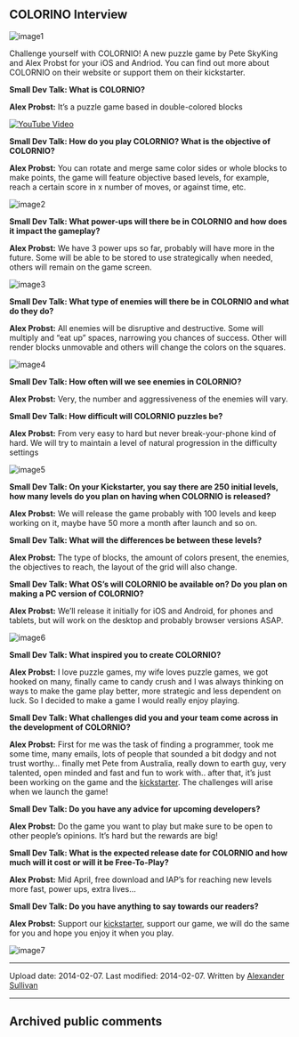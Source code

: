 ## COLORINO Interview

![image1](src\articleArchive\authorAlexanderSullivan\2014-02-07_COLORINO\image1.jpg)

Challenge yourself with COLORNIO! A new puzzle game by Pete SkyKing and Alex Probst for your iOS and Andriod. You can find out more about COLORNIO on their website or support them on their kickstarter.

**Small Dev Talk: What is COLORNIO?**

**Alex Probst:** It’s a puzzle game based in double-colored blocks 

[![YouTube Video](https://img.youtube.com/vi/UYGie0_VgJ4/0.jpg)](https://www.youtube.com/watch?v=UYGie0_VgJ4)

**Small Dev Talk: How do you play COLORNIO? What is the objective of COLORNIO?**

**Alex Probst:** You can rotate and merge same color sides or whole blocks to make points, the game will feature objective based levels, for example, reach a certain score in x number of moves, or against time, etc.

![image2](src\articleArchive\authorAlexanderSullivan\2014-02-07_COLORINO\image2.jpg)

**Small Dev Talk: What power-ups will there be in COLORNIO and how does it impact the gameplay?**

**Alex Probst:** We have 3 power ups so far, probably will have more in the future. Some will be able to be stored to use strategically when needed, others will remain on the game screen.  

![image3](src\articleArchive\authorAlexanderSullivan\2014-02-07_COLORINO\image3.jpg)

**Small Dev Talk: What type of enemies will there be in COLORNIO and what do they do?**

**Alex Probst:** All enemies will be disruptive and destructive. Some will multiply and “eat up” spaces, narrowing you chances of success. Other will render blocks unmovable and others will change the colors on the squares.

![image4](src\articleArchive\authorAlexanderSullivan\2014-02-07_COLORINO\image4.jpg)

**Small Dev Talk: How often will we see enemies in COLORNIO?**

**Alex Probst:** Very, the number and aggressiveness of the enemies will vary.

**Small Dev Talk: How difficult will COLORNIO puzzles be?**

**Alex Probst:** From very easy to hard but never break-your-phone kind of hard. We will try to maintain a level of natural progression in the difficulty settings 

![image5](src\articleArchive\authorAlexanderSullivan\2014-02-07_COLORINO\image5.jpg)

**Small Dev Talk: On your Kickstarter, you say there are 250 initial levels, how many levels do you plan on having when COLORNIO is released?**

**Alex Probst:** We will release the game probably with 100 levels and keep working on it, maybe have 50 more a month after launch and so on.

**Small Dev Talk: What will the differences be between these levels?**

**Alex Probst:** The type of blocks, the amount of colors present, the enemies, the objectives to reach, the layout of the grid will also change.  

**Small Dev Talk: What OS’s will COLORNIO be available on? Do you plan on making a PC version of COLORNIO?**

**Alex Probst:** We’ll release it initially for iOS and Android, for phones and tablets, but will work on the desktop and probably browser versions ASAP.

![image6](src\articleArchive\authorAlexanderSullivan\2014-02-07_COLORINO\image6.jpg)

**Small Dev Talk: What inspired you to create COLORNIO?**

**Alex Probst:** I love puzzle games, my wife loves puzzle games, we got hooked on many, finally came to candy crush and I was always thinking on ways to make the game play better, more strategic and less dependent on luck. So I decided to make a game I would really enjoy playing. 

**Small Dev Talk: What challenges did you and your team come across in the development of COLORNIO?**

**Alex Probst:** First for me was the task of finding a programmer, took me some time, many emails, lots of people that sounded a bit dodgy and not trust worthy… finally met Pete from Australia, really down to earth guy, very talented, open minded and fast and fun to work with.. after that, it’s just been working on the game and the [kickstarter](https://www.kickstarter.com/projects/colorino/colorino-the-colorful-puzzle-game). The challenges will arise when we launch the game!  

**Small Dev Talk: Do you have any advice for upcoming developers?**

**Alex Probst:** Do the game you want to play but make sure to be open to other people’s opinions. It’s hard but the rewards are big! 

**Small Dev Talk: What is the expected release date for COLORNIO and how much will it cost or will it be Free-To-Play?**

**Alex Probst:** Mid April, free download and IAP’s for reaching new levels more fast, power ups, extra lives…  

**Small Dev Talk: Do you have anything to say towards our readers?**

**Alex Probst:** Support our [kickstarter](https://www.kickstarter.com/projects/colorino/colorino-the-colorful-puzzle-game), support our game, we will do the same for you and hope you enjoy it when you play.

![image7](src\articleArchive\authorAlexanderSullivan\2014-02-07_COLORINO\image7.jpg)

----
Upload date: 2014-02-07. Last modified: 2014-02-07. Written by [Alexander Sullivan](https://twitter.com/AlexJSully)

-----
## Archived public comments